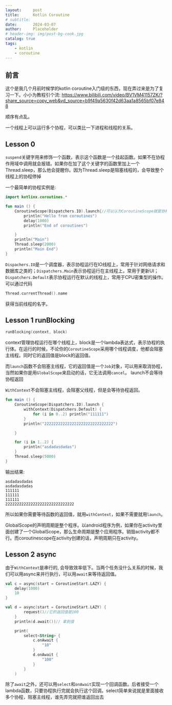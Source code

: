 ```yaml
---
layout:     post
title:      Kotlin Coroutine
# subtitle:   
date:       2024-03-07
author:     Placeholder
# header-img: img/post-bg-cook.jpg
catalog: true
tags:
    - kotlin
    - coroutine
---
```


## 前言
这个是我几个月前时候学的kotlin coroutine入门级的东西，现在弄过来是为了复习一下。小小为教程引个流: https://www.bilibili.com/video/BV1VM41157ZK/?share_source=copy_web&vd_source=b9f49a5630f42d63aa1a8565bf07e848

顺序有点乱。

一个线程上可以运行多个协程，可以类比一下进程和线程的关系。

## Lesson 0
`suspend`关键字用来修饰一个函数，表示这个函数是一个挂起函数。如果不在协程作用域中调用就会报错。如果你在加了这个关键字的函数里加上一个Thread.sleep，那么他会提醒你。因为Thread.sleep是阻塞线程的，会导致整个线程上的协程停掉

一个最简单的协程实例是:
```kotlin
import kotlinx.coroutines.*

fun main () {
    CoroutineScope(Dispatchers.IO).launch{//可以认为CoroutineScope就是协程的作用域，然后括号里是协程执行在哪个线程里
        println("Hello from coroutines")
        delay(1000)
        println("End of coroutines")

    }
    println("Main")
    Thread.sleep(2000)
    println("Main End")
}
```

`Dispachers.IO`是一个调度器，表示协程运行在IO线程上，常用于针对网络请求和数据库之类的；`Dispatchers.Main`表示协程运行在主线程上，常用于更新UI；`Dispatchers.Default`表示协程运行在默认的线程上，常用于CPU密集型的操作。可以通过代码
```kotlin
Thread.currentThread().name
```
获得当前线程的名字。

## Lesson 1 runBlocking
```kotlin
runBlocking(context, block)
```
context管理协程运行在哪个线程上，block是一个lambda表达式，表示协程的执行体。在运行的时候，不论你的`CoroutineScope`采用哪个线程调度，他都会阻塞主线程。同时它的返回值是block的返回值。

而`launch`函数不会阻塞主线程，它的返回值是一个`Job`对象，可以用来取消协程，当然如果你是用`GlobalScope`来启动的话，它无法调用`cancel`。 launch不会等待协程返回

`WithContext`不会阻塞主线程，会阻塞父线程，但是会等待协程返回。
```kotlin
fun main () {
    CoroutineScope(Dispatchers.IO).launch {
        withContext(Dispatchers.Default) {
            for (i in 0..2) println("111111")
        }
        println("222222222222222222222222222222")

    }

    for (i in 1..2) {
        println("asdadasdadas")
    }
    Thread.sleep(5000)
}
```
输出结果:
```
asdadasdadas
asdadasdadas
111111
111111
111111
222222222222222222222222222222
```

所以如果你需要等待函数的返回值，就用`withContext`，如果不需要就用`launch`。

GlobalScope的声明周期是整个程序。以android程序为例，如果你在activity里面创建了一个GlobalScope，那么生命周期是整个应用程序。销毁activity都不行。而coroutinescope在activity创建的话，声明周期只在activity。

## Lesson 2 async
由于`WithContext`是串行的, 会导致效率低下。当两个任务没什么关系的时候，我们可以用async来并行执行，可以用`await`来等待返回值。
```kotlin
val c = async(start = CoroutineStart.LAZY) {
    delay(1000)
    10
}

val d = async(start = CoroutineStart.LAZY) {
        request()//它的返回值是100
    }
    println(d.await())// 拿到值

    print(
        select<String> {
            c.onAwait {
                "10"
            }
            d.onAwait {
                "100"
            }
        }
    )
```
除了`await`之外，还可以用`select`和`onAwait`实现一个回调函数。后者接受一个lambda函数，只要协程执行完就会执行这个回调。select简单来说就是里面接收多个协程，阻塞主线程，谁先弄完就把谁返回出去
